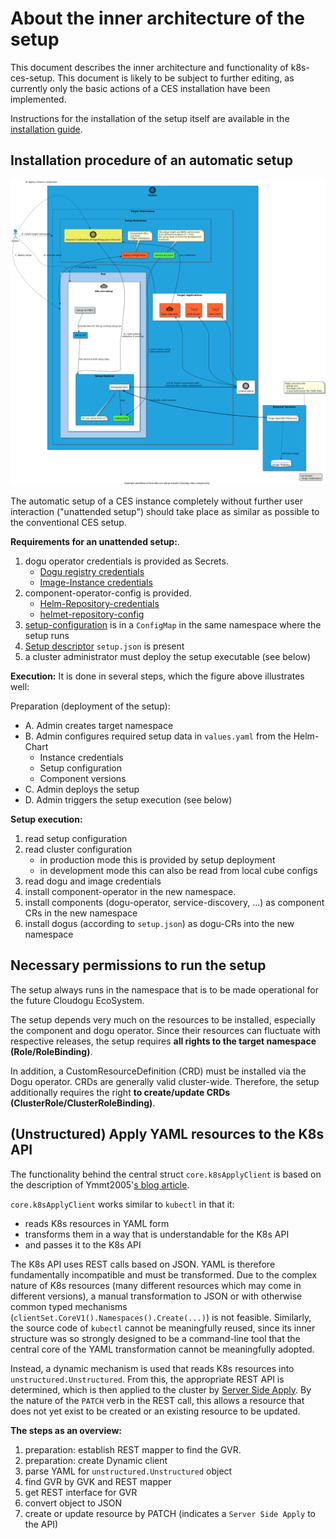 # About the inner architecture of the setup

This document describes the inner architecture and functionality of k8s-ces-setup. This document is likely to be subject to further editing, as currently only the basic actions of a CES installation have been implemented.

Instructions for the installation of the setup itself are available in the [installation guide](../operations/installation_guide_en.md).

## Installation procedure of an automatic setup

![Rough installation flow of the setup](../images/setup-installation-workflow-overview.png)

The automatic setup of a CES instance completely without further user interaction ("unattended setup") should take place as similar as possible to the conventional CES setup.

**Requirements for an unattended setup:**.
1. dogu operator credentials is provided as Secrets.
    * [Dogu registry credentials](https://github.com/cloudogu/k8s-dogu-operator/blob/develop/docs/operations/configuring_the_dogu_registry_en.md)
    * [Image-Instance credentials](https://github.com/cloudogu/k8s-dogu-operator/blob/develop/docs/operations/configuring_the_container_registry_en.md)
2. component-operator-config is provided.
    * [Helm-Repository-credentials](../operations/installation_guide_en.md#deploy-setup)
    * [helmet-repository-config](../operations/installation_guide_en.md#deploy-setup)
3. [setup-configuration](../operations/configuration_guide_en.md) is in a `ConfigMap` in the same namespace where the setup runs
4. [Setup descriptor](../operations/custom_setup_configuration_en.md) `setup.json` is present
5. a cluster administrator must deploy the setup executable (see below)

**Execution:**
It is done in several steps, which the figure above illustrates well:

Preparation (deployment of the setup):
- A. Admin creates target namespace
- B. Admin configures required setup data in `values.yaml` from the Helm-Chart
   - Instance credentials
   - Setup configuration
   - Component versions
- C. Admin deploys the setup
- D. Admin triggers the setup execution (see below)

**Setup execution:**

1. read setup configuration
2. read cluster configuration
   - in production mode this is provided by setup deployment
   - in development mode this can also be read from local cube configs
3. read dogu and image credentials
4. install component-operator in the new namespace.
5. install components (dogu-operator, service-discovery, ...) as component CRs in the new namespace
6. install dogus (according to `setup.json`) as dogu-CRs into the new namespace

## Necessary permissions to run the setup

The setup always runs in the namespace that is to be made operational for the future Cloudogu EcoSystem.

The setup depends very much on the resources to be installed, especially the component and dogu operator. Since their resources can fluctuate with respective releases, the setup requires **all rights to the target namespace (Role/RoleBinding)**.

In addition, a CustomResourceDefinition (CRD) must be installed via the Dogu operator. CRDs are generally valid cluster-wide. Therefore, the setup additionally requires the right **to create/update CRDs (ClusterRole/ClusterRoleBinding)**.

## (Unstructured) Apply YAML resources to the K8s API

The functionality behind the central struct `core.k8sApplyClient` is based on the description of Ymmt2005'[s blog article](https://ymmt2005.hatenablog.com/entry/2020/04/14/An_example_of_using_dynamic_client_of_k8s.io/client-go#Mapping-between-GVK-and-GVR).

`core.k8sApplyClient` works similar to `kubectl` in that it:
- reads K8s resources in YAML form
- transforms them in a way that is understandable for the K8s API
- and passes it to the K8s API

The K8s API uses REST calls based on JSON. YAML is therefore fundamentally incompatible and must be transformed. Due to the complex nature of K8s resources (many different resources which may come in different versions), a manual transformation to JSON or with otherwise common typed mechanisms (`clientSet.CoreV1().Namespaces().Create(...)`) is not feasible. Similarly, the source code of `kubectl` cannot be meaningfully reused, since its inner structure was so strongly designed to be a command-line tool that the central core of the YAML transformation cannot be meaningfully adopted.

Instead, a dynamic mechanism is used that reads K8s resources into `unstructured.Unstructured`. From this, the appropriate REST API is determined, which is then applied to the cluster by [Server Side Apply](https://kubernetes.io/docs/reference/using-api/api-concepts/#server-side-apply). By the nature of the `PATCH` verb in the REST call, this allows a resource that does not yet exist to be created or an existing resource to be updated.

**The steps as an overview:**

1. preparation: establish REST mapper to find the GVR.
2. preparation: create Dynamic client
3. parse YAML for `unstructured.Unstructured` object
4. find GVR by GVK and REST mapper
5. get REST interface for GVR
6. convert object to JSON
7. create or update resource by PATCH (indicates a `Server Side Apply` to the API)
